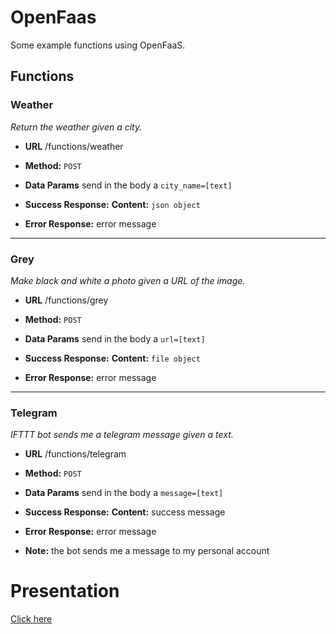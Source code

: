 # OpenFaas

Some example functions using OpenFaaS.

## Functions
### Weather
  _Return the weather given a city._

* **URL** /functions/weather

* **Method:** `POST`

* **Data Params** send in the body a `city_name=[text]`

* **Success Response:** **Content:** `json object`
 
* **Error Response:** error message

---

### Grey
  _Make black and white a photo given a URL of the image._

* **URL** /functions/grey

* **Method:** `POST`

* **Data Params** send in the body a `url=[text]`

* **Success Response:** **Content:** `file object`
 
* **Error Response:** error message


---

### Telegram
  _IFTTT bot sends me a telegram message given a text._

* **URL** /functions/telegram

* **Method:** `POST`

* **Data Params** send in the body a `message=[text]`

* **Success Response:** **Content:** success message
 
* **Error Response:** error message
* **Note:** the bot sends me a message to my personal account

# Presentation
<a href="https://github.com/jacopo1395/openfaas/blob/master/OpenFaaS.pdf">Click here</a>
